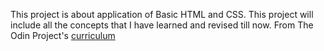 This project is about application of Basic HTML and CSS. This project will include all the concepts that I have learned and revised till now.
From The Odin Project's [curriculum](http://www.theodinproject.com/courses/web-development-101/lessons/html-css)
